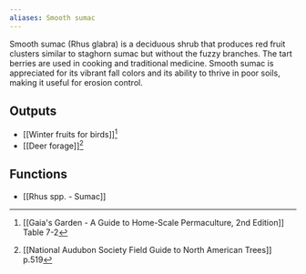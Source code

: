 ```yaml
---
aliases: Smooth sumac
---
```

Smooth sumac (Rhus glabra) is a deciduous shrub that produces red fruit clusters similar to staghorn sumac but without the fuzzy branches. The tart berries are used in cooking and traditional medicine. Smooth sumac is appreciated for its vibrant fall colors and its ability to thrive in poor soils, making it useful for erosion control.
## Outputs
- [[Winter fruits for birds]][^1]
- [[Deer forage]][^2]
## Functions
 - [[Rhus spp. - Sumac]]

[^1]: [[Gaia's Garden - A Guide to Home-Scale Permaculture, 2nd Edition]] Table 7-2
[^2]: [[National Audubon Society Field Guide to North American Trees]] p.519